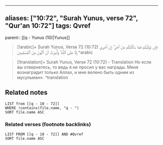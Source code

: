 
---
aliases: ["10:72", "Surah Yunus, verse 72", "Qur'an 10:72"]
tags: Qvref
---

parent:: [[q - Yunus (10)|Yunus]]

> [!arabic]+ Surah Yunus, Verse 72 (10:72)
> <span class="quran-arabic">فَإِن تَوَلَّيْتُمْ فَمَا سَأَلْتُكُم مِّنْ أَجْرٍ ۖ إِنْ أَجْرِىَ إِلَّا عَلَى ٱللَّهِ ۖ وَأُمِرْتُ أَنْ أَكُونَ مِنَ ٱلْمُسْلِمِينَ</span>
^arabic

> [!translation]+ Surah Yunus, Verse 72 (10:72) - Translation
> Но если вы отвернетесь, то ведь я не просил у вас награды. Меня вознаградит только Аллах, и мне велено быть одним из мусульман».
^translation



## Related notes
```dataview
LIST from [[q - 10 - 72]]
WHERE !contains(file.name, "q - ")
SORT file.name ASC
```

### Related verses (footnote backlinks)
```dataview
LIST FROM [[q - 10 - 72]] AND #Qvref
SORT file.name ASC
```

